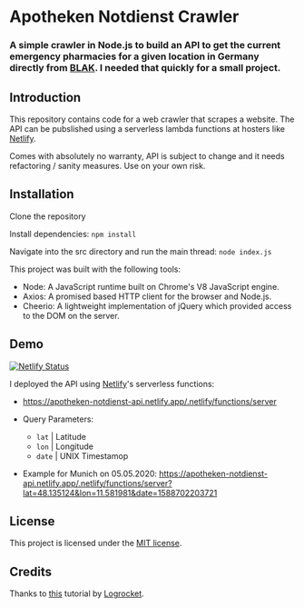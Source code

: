 # Apotheken Notdienst Crawler

### A simple crawler in Node.js to build an API to get the current emergency pharmacies for a given location in Germany directly from [BLAK](http://www.lak-bayern.notdienst-portal.de/blakportal/). I needed that quickly for a small project.

## Introduction

This repository contains code for a web crawler that scrapes a website. The API can be pubslished using a serverless lambda functions at hosters like [Netlify](https://netlify.com).

Comes with absolutely no warranty, API is subject to change and it needs refactoring / sanity measures. Use on your own risk.

## Installation

Clone the repository

Install dependencies: `npm install`

Navigate into the src directory and run the main thread: `node index.js`

This project was built with the following tools:

- Node: A JavaScript runtime built on Chrome's V8 JavaScript engine.
- Axios: A promised based HTTP client for the browser and Node.js.
- Cheerio: A lightweight implementation of jQuery which provided access to the DOM on the server.

## Demo

[![Netlify Status](https://api.netlify.com/api/v1/badges/da8504ad-186a-4f5c-87fb-0157eb027a0b/deploy-status)](https://app.netlify.com/sites/apotheken-notdienst-api/deploys)

I deployed the API using [Netlify](https://docs.netlify.com/functions/build-with-javascript/#format)'s serverless functions:

- https://apotheken-notdienst-api.netlify.app/.netlify/functions/server

- Query Parameters:

  - `lat` | Latitude
  - `lon` | Longitude
  - `date` | UNIX Timestamop

- Example for Munich on 05.05.2020: https://apotheken-notdienst-api.netlify.app/.netlify/functions/server?lat=48.135124&lon=11.581981&date=1588702203721

## License

This project is licensed under the [MIT license](https://opensource.org/licenses/MIT).

## Credits

Thanks to [this](https://blog.logrocket.com/how-to-build-a-web-crawler-with-node/) tutorial by [Logrocket](https://logrocket.com).
